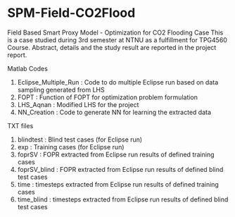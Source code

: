 # SPM-Field-CO2Flood
Field Based Smart Proxy Model - Optimization for CO2 Flooding Case
This is a case studied during 3rd semester at NTNU as a fulfillment for TPG4560 Course.
Abstract, details and the study result are reported in the project report.

Matlab Codes
1. Eclipse_Multiple_Run : Code to do multiple Eclipse run based on data
   sampling generated from LHS
2. FOPT : Function of FOPT for optimization problem formulation
3. LHS_Aqnan : Modified LHS for the project
4. NN_Creation : Code to generate NN for learning the extracted data

TXT files
1. blindtest : Blind test cases (for Eclipse run)
2. exp : Training cases (for Eclipse run)
3. foprSV : FOPR extracted from Eclipse run results of defined training cases
4. foprSV_blind : FOPR extracted from Eclipse run results of defined blind test cases
5. time : timesteps extracted from Eclipse run results of defined training cases
6. time_blind : timesteps extracted from Eclipse run results of defined blind test cases
